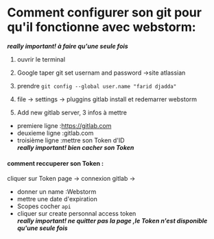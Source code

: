 # Comment configurer son git pour qu'il fonctionne avec webstorm:

<strong><em>really important! à faire qu'une seule fois</em></strong>

1. ouvrir le terminal 

2. Google taper git set usernam and password ->site atlassian

3. prendre     ` git config --global user.name "farid djadda" `

4. file -> settings -> pluggins gitlab install et redemarrer webstorm

5. Add new gitlab server, 3 infos à mettre <br/>
+ premiere ligne :https://gitlab.com
+ deuxieme ligne :gitlab.com
+ troisième ligne :mettre son Token d'ID <br/>
<strong><em>really important! bien cacher son Token </em></strong>

#### comment reccuperer son Token :

cliquer sur Token page -> connexion gitlab ->

+ donner un name :Webstorm
+ mettre une date d'expiration 
+ Scopes cocher `api`
+ cliquer sur create personnal access token <br/>
<strong><em>really important! ne quitter pas la page ,le Token n'est disponible qu'une seule fois </em></strong>